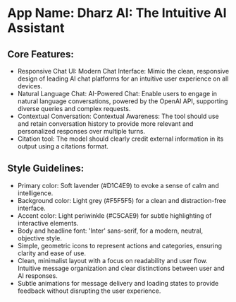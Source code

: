 # **App Name**: Dharz AI: The Intuitive AI Assistant

## Core Features:

- Responsive Chat UI: Modern Chat Interface: Mimic the clean, responsive design of leading AI chat platforms for an intuitive user experience on all devices.
- Natural Language Chat: AI-Powered Chat: Enable users to engage in natural language conversations, powered by the OpenAI API, supporting diverse queries and complex requests.
- Contextual Conversation: Contextual Awareness: The tool should use and retain conversation history to provide more relevant and personalized responses over multiple turns.
- Citation tool: The model should clearly credit external information in its output using a citations format.

## Style Guidelines:

- Primary color: Soft lavender (#D1C4E9) to evoke a sense of calm and intelligence.
- Background color: Light grey (#F5F5F5) for a clean and distraction-free interface.
- Accent color: Light periwinkle (#C5CAE9) for subtle highlighting of interactive elements.
- Body and headline font: 'Inter' sans-serif, for a modern, neutral, objective style.
- Simple, geometric icons to represent actions and categories, ensuring clarity and ease of use.
- Clean, minimalist layout with a focus on readability and user flow. Intuitive message organization and clear distinctions between user and AI responses.
- Subtle animations for message delivery and loading states to provide feedback without disrupting the user experience.